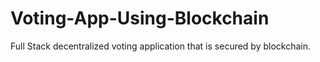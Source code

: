 # Voting-App-Using-Blockchain
Full Stack decentralized voting application that is secured by blockchain.
